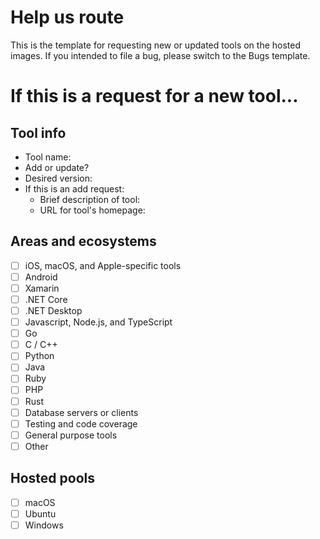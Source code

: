 # Help us route

This is the template for requesting new or updated tools on the hosted images.
If you intended to file a bug, please switch to the Bugs template.

# If this is a request for a new tool...

## Tool info
- Tool name: <!--- name -->
- Add or update? <!--- add or update? -->
- Desired version: <!--- version -->
- If this is an add request:
  - Brief description of tool: <!--- description -->
  - URL for tool's homepage: <!--- url -->

## Areas and ecosystems
<!--- This helps us route to the right owner: check one or two, don't worry about getting it perfect -->

- [ ] iOS, macOS, and Apple-specific tools
- [ ] Android
- [ ] Xamarin
- [ ] .NET Core
- [ ] .NET Desktop
- [ ] Javascript, Node.js, and TypeScript
- [ ] Go
- [ ] C / C++
- [ ] Python
- [ ] Java
- [ ] Ruby
- [ ] PHP
- [ ] Rust
- [ ] Database servers or clients
- [ ] Testing and code coverage
- [ ] General purpose tools
- [ ] Other

## Hosted pools
<!--- Where do you want to see this tool? Select all that apply -->

- [ ] macOS
- [ ] Ubuntu
- [ ] Windows
